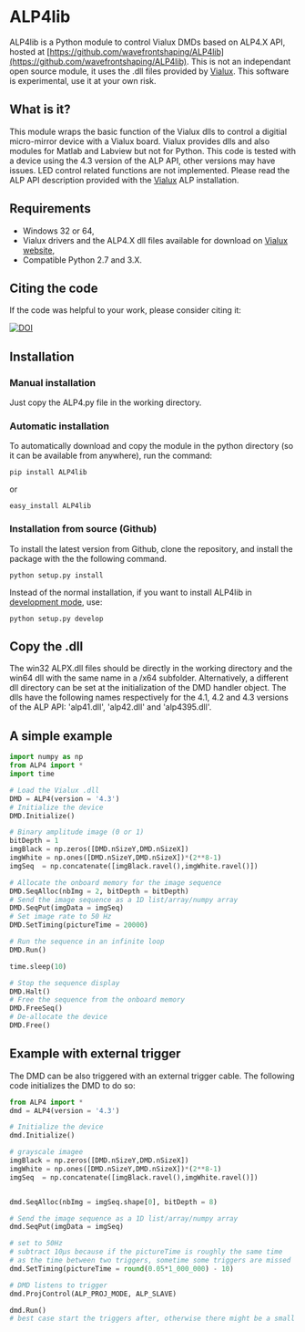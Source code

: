 # ALP4lib
ALP4lib is a Python module to control Vialux DMDs based on ALP4.X API, hosted at [https://github.com/wavefrontshaping/ALP4lib](https://github.com/wavefrontshaping/ALP4lib).
This is not an independant open source module, it uses the .dll files provided by [Vialux](http://www.vialux.de/en/).
This software is experimental, use it at your own risk.

## What is it?

This module wraps the basic function of the Vialux dlls to control a digitial micro-mirror device with a Vialux board. 
Vialux provides dlls and also modules for Matlab and Labview but not for Python. 
This code is tested with a device using the 4.3 version of the ALP API, other versions may have issues.
LED control related functions are not implemented.
Please read the ALP API description provided with the [Vialux](http://www.vialux.de/en/) ALP installation.

## Requirements

* Windows 32 or 64,
* Vialux drivers and the ALP4.X dll files available for download on [Vialux website](http://www.vialux.de/en/),
* Compatible Python 2.7 and 3.X.

## Citing the code

If the code was helpful to your work, please consider citing it:

[![DOI](https://zenodo.org/badge/70229567.svg)](https://zenodo.org/badge/latestdoi/70229567)


## Installation

### Manual installation 
Just copy the ALP4.py file in the working directory. 

### Automatic installation

To automatically download and copy the module in the python directory (so it can be available from anywhere), run the command:

```shell
pip install ALP4lib
```

or 

```shell
easy_install ALP4lib
```

### Installation from source (Github)
To install the latest version from Github, clone the repository, and install the package with the the following command.
```shell script
python setup.py install
```
Instead of the normal installation, if you want to install ALP4lib in [development mode](https://setuptools.readthedocs.io/en/latest/userguide/development_mode.html), use:
```shell script
python setup.py develop
```


## Copy the .dll

The win32 ALPX.dll files should be directly in the working directory and the win64 dll with the same name in a /x64 subfolder. 
Alternatively, a different dll directory can be set at the initialization of the DMD handler object. 
The dlls have the following names respectively for the 4.1, 4.2 and 4.3 versions of the ALP API: 'alp41.dll', 'alp42.dll' and 'alp4395.dll'. 

## A simple example

```python
import numpy as np
from ALP4 import *
import time

# Load the Vialux .dll
DMD = ALP4(version = '4.3')
# Initialize the device
DMD.Initialize()

# Binary amplitude image (0 or 1)
bitDepth = 1    
imgBlack = np.zeros([DMD.nSizeY,DMD.nSizeX])
imgWhite = np.ones([DMD.nSizeY,DMD.nSizeX])*(2**8-1)
imgSeq  = np.concatenate([imgBlack.ravel(),imgWhite.ravel()])

# Allocate the onboard memory for the image sequence
DMD.SeqAlloc(nbImg = 2, bitDepth = bitDepth)
# Send the image sequence as a 1D list/array/numpy array
DMD.SeqPut(imgData = imgSeq)
# Set image rate to 50 Hz
DMD.SetTiming(pictureTime = 20000)

# Run the sequence in an infinite loop
DMD.Run()

time.sleep(10)

# Stop the sequence display
DMD.Halt()
# Free the sequence from the onboard memory
DMD.FreeSeq()
# De-allocate the device
DMD.Free()
``` 


## Example with external trigger
The DMD can be also triggered with an external trigger cable. The following code initializes the DMD
to do so:
```python
from ALP4 import *
dmd = ALP4(version = '4.3')

# Initialize the device
dmd.Initialize()

# grayscale imagee
imgBlack = np.zeros([DMD.nSizeY,DMD.nSizeX])
imgWhite = np.ones([DMD.nSizeY,DMD.nSizeX])*(2**8-1)
imgSeq  = np.concatenate([imgBlack.ravel(),imgWhite.ravel()])


dmd.SeqAlloc(nbImg = imgSeq.shape[0], bitDepth = 8)

# Send the image sequence as a 1D list/array/numpy array
dmd.SeqPut(imgData = imgSeq)

# set to 50Hz
# subtract 10µs because if the pictureTime is roughly the same time
# as the time between two triggers, sometime some triggers are missed  
dmd.SetTiming(pictureTime = round(0.05*1_000_000) - 10)

# DMD listens to trigger
dmd.ProjControl(ALP_PROJ_MODE, ALP_SLAVE)

dmd.Run()
# best case start the triggers after, otherwise there might be a small delay
```
